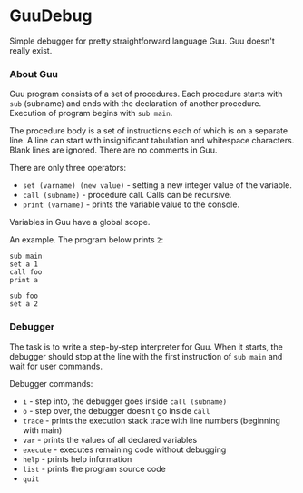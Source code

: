 # GuuDebug

Simple debugger for pretty straightforward language Guu.
Guu doesn't really exist.

### About Guu

Guu program consists of a set of procedures.
Each procedure starts with `sub` (subname) and ends with the declaration of another procedure.
Execution of program begins with `sub main`.

The procedure body is a set of instructions each of which is on a separate line.
A line can start with insignificant tabulation and whitespace characters.
Blank lines are ignored. There are no comments in Guu.

There are only three operators:
- `set (varname) (new value)` - setting a new integer value of the variable.
- `call (subname)` - procedure call. Calls can be recursive.
- `print (varname)` - prints the variable value to the console.

Variables in Guu have a global scope.

An example. The program below prints `2`:
```
sub main
set a 1
call foo
print a

sub foo
set a 2
```

### Debugger

The task is to write a step-by-step interpreter for Guu.
When it starts, the debugger should stop at the line with the first instruction of `sub main` and wait for user commands.

Debugger commands:
- `i` - step into, the debugger goes inside `call (subname)`
- `o` - step over, the debugger doesn't go inside `call`
- `trace` - prints the execution stack trace with line numbers (beginning with main)
- `var` - prints the values of all declared variables
- `execute` - executes remaining code without debugging
- `help` - prints help information
- `list` - prints the program source code
- `quit`